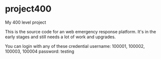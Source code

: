 # project400
My 400 level project

This is the source code for an web emergency response platform.
It's in the early stages and still needs a lot of work and upgrades.

You can login with any of these credential
username: 100001, 100002, 100003, 100004
password: testing
